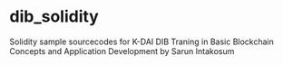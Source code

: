 # dib_solidity
Solidity sample sourcecodes for K-DAI DIB Traning in Basic Blockchain Concepts and Application Development by Sarun Intakosum
